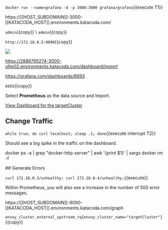 `docker run --name=grafana -d -p 3000:3000 grafana/grafana`{{execute T1}}

https://[[HOST_SUBDOMAIN]]-3000-[[KATACODA_HOST]].environments.katacoda.com/

`admin`{{copy}} \ `admin`{{copy}}

`http://172.18.0.5:9090`{{copy}}

![](/envoyproxy/scenarios/implementing-metrics-tracing/assets/prometheus-data-source.png)

https://2886795274-3000-ollie02.environments.katacoda.com/dashboard/import

https://grafana.com/dashboards/6693

`6693`{{copy}}

Select **Prometheus** as the data source and Import.

[View Dashboard for the targetCluster](https://[[HOST_SUBDOMAIN]]-3000-[[KATACODA_HOST]].environments.katacoda.com/d/000000003/envoy-proxy?refresh=5s&orgId=1&var-cluster=targetCluster&var-hosts=All)

## Change Traffic

`while true; do curl localhost; sleep .1; done`{{execute interrupt T2}}

Should see a big spike in the traffic on the dashboard.

docker ps -a | grep "docker-http-server" | awk '{print $1}' | xargs docker rm -f

## Generate Errors

`curl 172.18.0.3/unhealthy; curl 172.18.0.4/unhealthy;`{{execute}}

Within Prometheus, you will also see a increase in the number of 500 error messages.

https://[[HOST_SUBDOMAIN]]-9090-[[KATACODA_HOST]].environments.katacoda.com/graph

`envoy_cluster_external_upstream_rq{envoy_cluster_name="targetCluster"}`{{copy}}